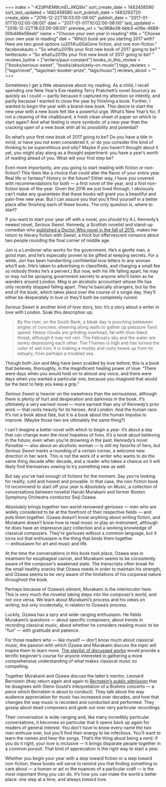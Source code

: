 +++
index = "-KZdPhEM9cmELJIKQ9lx"
sort_create_date = 1482458580
sort_last_updated = 1482458580
sort_publish_date = 1483293720
create_date = "2016-12-22T18:03:00-08:00"
publish_date = "2017-01-01T10:02:00-08:00"
date = "2017-01-01T10:02:00-08:00"
last_updated = "2016-12-22T18:03:00-08:00"
preview_url = "ec968e39-bbb3-e06e-4688-00bd48e56eeb"
name = "Choose your own year in reading"
title = "Choose your own year in reading"
dek = "Which book are you starting 2017 with? Here are two good options \u2014\u00a0one fiction, and one non-fiction."
facebookauto = "So what\u2019s your first new book of 2017 going to be? "
twitterauto = "So what\u2019s your first new book of 2017 going to be? "
reviews_byline = ["writers/paul-constant"]
books_in_this_review = ["books/serious-sweet", "books/absolutely-on-music"]
tags_reviews = ["tags/novel", "tags/man-booker-prize", "tags/music"]
reviews_about = ""
+++

Sometimes I get a little obsessive about my reading. As a child, I recall spending one New Year’s Eve reading Terry Pratchett’s novel *Sourcery* as quickly as I could — partly because it captured my attention so intently, and partly because I wanted to close the year by finishing a book. Further, I wanted to begin the year with a brand-new book. This desire to start the new year with a new book felt like a powerful urge. What’s New Year’s for, if not a cleaning of the chalkboard, a fresh clean sheet of paper on which to start again? And what feeling is more symbolic of a new year than the cracking open of a new book with all its possibility and potential?

So what’s your first new book of 2017 going to be? Do you have a title in mind, or have you not even considered it, or do you consider this kind of thinking to be superstitious and silly? Maybe if you haven’t thought about it yet, you might play along as a thought experiment: you have a year’s worth of reading ahead of you. What will your first step be?

Even more importantly, are you going to start reading with fiction or non-fiction? This feels like a choice that could alter the flavor of your entire year. Real life or fantasy? History or the future? Either way, I have you covered with recommendations for both — a first novel of the year, and a first non-fiction book of the year. Given the 2016 we just lived through, I obviously can’t make any guarantees that these books will grant you a beautiful and pain-free new year. But I can assure you that you’ll find yourself in a better place after finishing each of these books. The only question is, where to start?

<div class="break"></div>

If you want to start your year off with a novel, you should try A.L Kennedy’s newest novel, *Serious Sweet*. Kennedy, a Scottish novelist and stand-up comedian who [published a Doctor Who novel in the fall of 2015](http://www.seattlereviewofbooks.com/reviews/the-doctor-is-in/), makes her return to literary fiction with *Sweet*, a thick but effervescent romance about two people rounding the final corner of middle age.

Jon is a Londoner who works for the government. He’s a gentle man, a good man, and he’s  especially proven to be gifted at keeping secrets. For a while, Jon has been handwriting confidential love letters to any woman who’ll ask. (He’s taken to advertising in classifieds, and charging a small fee so nobody thinks he’s a pervert.) But now, with his life falling apart, he may or may not be spraying government secrets to anyone who’ll listen as he wanders around London. Meg is an alcoholic accountant whose life has only recently stopped falling apart. They’re basically strangers, but by the end of the book, which takes place over the course of a single day, they’ll either be desperately in love or they’ll both be completely ruined.

*Serious Sweet* is another kind of love story, too: it’s a story about a writer in love with London. Soak this description up:

<blockquote>By the river, on the South Bank, a bleak day is punching beteween angles of concrete, sheering along walls to gather up pressure Tand speed. Heavy clouds are grinding overhead, fat with blue-black threat, although it may not rain. The February sky and the water are sorely depressing each other. The Thames is high and has turned the color of wet iron; it is making a muddy and rusty heave up from its estuary, from perhaps a troubled sea.</blockquote>

Though both Jon and Meg have been scalded by love before, this is a book that believes, thoroughly, in the magnificent healing power of love: “There were days when you would hold on to almost any voice, and there were days when you wanted a particular one, because you imagined that would be the best to help you keep a grip.”

*Serious Sweet* is heavier on the sweetness than the seriousness, although there is plenty of hurt and desperation and darkness in the book. It’s ultimately a very earnest novel — more earnest than any of Kennedy’s prior work — that roots heavily for its heroes. And London. And the human race. It’s not a book about fate, but it is a book about the human impulse to improve. (Maybe those two are ultimately the same thing?)

I can’t imagine a better novel with which to begin a year: it’s about a day that can change even the most hopeless of lives. It’s a book about believing in the future, even when you’re drowning in the past. Kennedy’s novel *Paradise* — also about an alcoholic woman — is still my favorite of hers, but *Serious Sweet* marks a rounding of a certain corner, a welcome new direction in her work. This is not the work of a writer who wants to do the same thing decade after decade, and a reader who takes a chance on it will likely find themselves vowing to try something new as well.

<div class="break"></div>

But say you’ve had enough of fictions for the moment. Say you’re looking for reality, cold and honest and provable. In that case, the non-fiction book I’d recommend to start off your year is *Absolutely on Music*, a collection of conversations between novelist Haruki Murakami and former Boston Symphony Orchestra conductor Seiji Ozawa.

*Absolutely* brings together two world-renowned geniuses — men who are widely considered to be at the forefront of their respective fields — and puts them together. Ozawa doesn’t know anything about writing fiction, and Murakami doesn’t know how to read music or play an instrument, although he does have an impressive jazz collection and a working knowledge of classical composers. They’re geniuses without a common language, but it turns out that enthusiasm is the thing that binds them together — enthusiasm for art and music and life.

At the time the conversations in this book took place, Ozawa was in treatment for esophageal cancer, and Murakami seems to be consistently aware of the composer’s weakened state. The transcripts often break for the small healthy snacks that Ozawa needs in order to maintain his strength, and Ozawa seems to be very aware of the limitations of his corporeal nature throughout the book.

Perhaps because of Ozawa’s ailment, Murakami is the interlocutor here. This is very much the novelist taking steps into the composer’s world, and not vice versa. We learn about Murakami’s process and his views on writing, but only incidentally, in relation to Ozawa’s process.

Luckily, Ozawa has a spry and wide-ranging enthusiasm. He fields Murakami’s questions — about specific composers, about trends in recording classical music, about whether he considers reading music to be “fun” — with gratitude and patience.

For those readers who — like myself — don’t know much about classical music, the passion with which Ozawa and Murakami discuss the topic will inspire them to learn more. [The playlist of discussed works](http://www.harukimurakami.com/resource_category/playlist/absolutely-on-music) would provide a terrific beginner’s course for anyone interested in gathering a more comprehensive understanding of what makes classical music so compelling.

Together Murakami and Ozawa discuss the latter’s mentor, Leonard Bernstein (they return again and again to [Bernstein’s public admission](https://play.spotify.com/track/6gLU9RiEskdebO5bcFUuAm?play=true&utm_source=open.spotify.com&utm_medium=open) that he disagrees with Glenn Gould’s interpretation of a Brahms concerto — a piece which Bernstein is about to conduct). They talk about the way audience appreciation for music has increased over decades, and how that changes the way music is recorded and conducted and performed. They gossip about dead composers and geek out over very particular recordings.

Their conversation is wide-ranging and, like many incredibly particular conversations, it becomes so particular that it opens back up again for readers of general interest. You don’t have to know every name the two men enthuse over, but you’ll find their energy to be infectious. You’ll want to learn the names and hear the songs. That’s the thing about being a nerd: if you do it right, your love is inclusive — it brings disparate people together in a common pursuit. That kind of appreciation is the right way to start a year.

<div class="break"></div>

Whether you begin your year with a step toward fiction or a step toward non-fiction, these books will serve to remind you that finding something to care about — a human or art or the nuances of a particular craft — is the most important thing you can do. It’s how you can make the world a better place: one step at a time, and always toward love.
